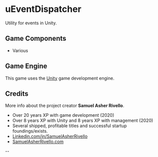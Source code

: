# uEventDispatcher

Utility for events in Unity.

## Game Components

* Various

## Game Engine

This game uses the [Unity](https://docs.unity3d.com/) game development engine.

## Credits

More info about the project creator **Samuel Asher Rivello**.

* Over 20 years XP with game development (2020)
* Over 8 years XP with Unity and 8 years XP with management (2020)
* Several shipped, profitable titles and successful startup foundings/exists.
* [Linkedin.com/in/SamuelAsherRivello](https://www.linkedin.com/in/samuelasherrivello/)
* [SamuelAsherRivello.com](http://samuelasherrivello.com/contact/)

--